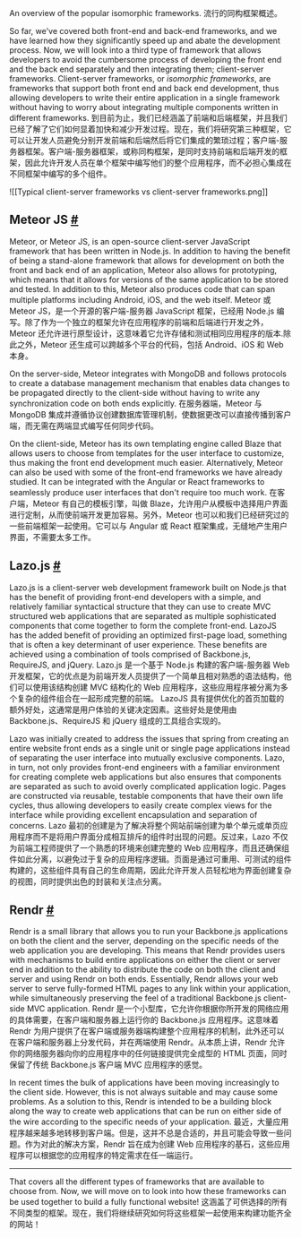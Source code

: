 An overview of the popular isomorphic frameworks.
流行的同构框架概述。

So far, we've covered both front-end and back-end frameworks, and we have learned how they significantly speed up and abate the development process. Now, we will look into a third type of framework that allows developers to avoid the cumbersome process of developing the front end and the back end separately and then integrating them; client-server frameworks. Client-server frameworks, or _isomorphic frameworks_, are frameworks that support both front end and back end development, thus allowing developers to write their entire application in a single framework without having to worry about integrating multiple components written in different frameworks.
到目前为止，我们已经涵盖了前端和后端框架，并且我们已经了解了它们如何显着加快和减少开发过程。现在，我们将研究第三种框架，它可以让开发人员避免分别开发前端和后端然后将它们集成的繁琐过程；客户端-服务器框架。客户端-服务器框架，或称同构框架，是同时支持前端和后端开发的框架，因此允许开发人员在单个框架中编写他们的整个应用程序，而不必担心集成在不同框架中编写的多个组件。

![[Typical client-server frameworks vs client-server frameworks.png]]

## Meteor JS [#](https://www.educative.io/courses/web-development-a-primer/qVZrJ1EVG7p#Meteor-JS-)

Meteor, or Meteor JS, is an open-source client-server JavaScript framework that has been written in Node.js. In addition to having the benefit of being a stand-alone framework that allows for development on both the front and back end of an application, Meteor also allows for prototyping, which means that it allows for versions of the same application to be stored and tested. In addition to this, Meteor also produces code that can span multiple platforms including Android, iOS, and the web itself.
Meteor 或 Meteor JS，是一个开源的客户端-服务器 JavaScript 框架，已经用 Node.js 编写。除了作为一个独立的框架允许在应用程序的前端和后端进行开发之外，Meteor 还允许进行原型设计，这意味着它允许存储和测试相同应用程序的版本.除此之外，Meteor 还生成可以跨越多个平台的代码，包括 Android、iOS 和 Web 本身。

On the server-side, Meteor integrates with MongoDB and follows protocols to create a database management mechanism that enables data changes to be propagated directly to the client-side without having to write any synchronization code on both ends explicitly.
在服务器端，Meteor 与 MongoDB 集成并遵循协议创建数据库管理机制，使数据更改可以直接传播到客户端，而无需在两端显式编写任何同步代码。

On the client-side, Meteor has its own templating engine called Blaze that allows users to choose from templates for the user interface to customize, thus making the front end development much easier. Alternatively, Meteor can also be used with some of the front-end frameworks we have already studied. It can be integrated with the Angular or React frameworks to seamlessly produce user interfaces that don't require too much work.
在客户端，Meteor 有自己的模板引擎，叫做 Blaze，允许用户从模板中选择用户界面进行定制，从而使前端开发更加容易。另外，Meteor 也可以和我们已经研究过的一些前端框架一起使用。它可以与 Angular 或 React 框架集成，无缝地产生用户界面，不需要太多工作。

## Lazo.js [#](https://www.educative.io/courses/web-development-a-primer/qVZrJ1EVG7p#Lazo.js-)

Lazo.js is a client-server web development framework built on Node.js that has the benefit of providing front-end developers with a simple, and relatively familiar syntactical structure that they can use to create MVC structured web applications that are separated as multiple sophisticated components that come together to form the complete front-end. LazoJS has the added benefit of providing an optimized first-page load, something that is often a key determinant of user experience. These benefits are achieved using a combination of tools comprised of Backbone.js, RequireJS, and jQuery.
Lazo.js 是一个基于 Node.js 构建的客户端-服务器 Web 开发框架，它的优点是为前端开发人员提供了一个简单且相对熟悉的语法结构，他们可以使用该结构创建 MVC 结构化的 Web 应用程序，这些应用程序被分离为多个复杂的组件组合在一起形成完整的前端。 LazoJS 具有提供优化的首页加载的额外好处，这通常是用户体验的关键决定因素。这些好处是使用由 Backbone.js、RequireJS 和 jQuery 组成的工具组合实现的。

Lazo was initially created to address the issues that spring from creating an entire website front ends as a single unit or single page applications instead of separating the user interface into mutually exclusive components. Lazo, in turn, not only provides front-end engineers with a familiar environment for creating complete web applications but also ensures that components are separated as such to avoid overly complicated application logic. Pages are constructed via reusable, testable components that have their own life cycles, thus allowing developers to easily create complex views for the interface while providing excellent encapsulation and separation of concerns.
Lazo 最初的创建是为了解决将整个网站前端创建为单个单元或单页应用程序而不是将用户界面分成相互排斥的组件时出现的问题。反过来，Lazo 不仅为前端工程师提供了一个熟悉的环境来创建完整的 Web 应用程序，而且还确保组件如此分离，以避免过于复杂的应用程序逻辑。页面是通过可重用、可测试的组件构建的，这些组件具有自己的生命周期，因此允许开发人员轻松地为界面创建复杂的视图，同时提供出色的封装和关注点分离。

## Rendr [#](https://www.educative.io/courses/web-development-a-primer/qVZrJ1EVG7p#Rendr-)

Rendr is a small library that allows you to run your Backbone.js applications on both the client and the server, depending on the specific needs of the web application you are developing. This means that Rendr provides users with mechanisms to build entire applications on either the client or server end in addition to the ability to distribute the code on both the client and server and using Rendr on both ends. Essentially, Rendr allows your web server to serve fully-formed HTML pages to any link within your application, while simultaneously preserving the feel of a traditional Backbone.js client-side MVC application.
Rendr 是一个小型库，它允许你根据你所开发的网络应用的具体需要，在客户端和服务器上运行你的 Backbone.js 应用程序。这意味着 Rendr 为用户提供了在客户端或服务器端构建整个应用程序的机制，此外还可以在客户端和服务器上分发代码，并在两端使用 Rendr。从本质上讲，Rendr 允许你的网络服务器向你的应用程序中的任何链接提供完全成型的 HTML 页面，同时保留了传统 Backbone.js 客户端 MVC 应用程序的感觉。

In recent times the bulk of applications have been moving increasingly to the client side. However, this is not always suitable and may cause some problems. As a solution to this, Rendr is intended to be a building block along the way to create web applications that can be run on either side of the wire according to the specific needs of your application.
最近，大量应用程序越来越多地转移到客户端。但是，这并不总是合适的，并且可能会导致一些问题。作为对此的解决方案，Rendr 旨在成为创建 Web 应用程序的基石，这些应用程序可以根据您的应用程序的特定需求在任一端运行。

---

That covers all the different types of frameworks that are available to choose from. Now, we will move on to look into how these frameworks can be used together to build a fully functional website!
这涵盖了可供选择的所有不同类型的框架。现在，我们将继续研究如何将这些框架一起使用来构建功能齐全的网站！

